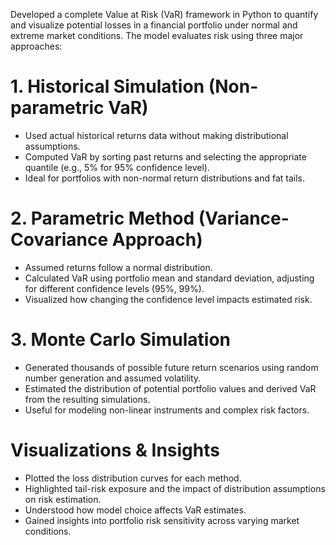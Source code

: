 Developed a complete Value at Risk (VaR) framework in Python to quantify and visualize potential losses in a financial portfolio under normal and extreme market conditions. The model evaluates risk using three major approaches:

# 1. Historical Simulation (Non-parametric VaR)
- Used actual historical returns data without making distributional assumptions.
- Computed VaR by sorting past returns and selecting the appropriate quantile (e.g., 5% for 95% confidence level).
- Ideal for portfolios with non-normal return distributions and fat tails.

# 2. Parametric Method (Variance-Covariance Approach)
- Assumed returns follow a normal distribution.
- Calculated VaR using portfolio mean and standard deviation, adjusting for different confidence levels (95%, 99%).
- Visualized how changing the confidence level impacts estimated risk.

 # 3. Monte Carlo Simulation
- Generated thousands of possible future return scenarios using random number generation and assumed volatility.
- Estimated the distribution of potential portfolio values and derived VaR from the resulting simulations.
- Useful for modeling non-linear instruments and complex risk factors.

# Visualizations & Insights
- Plotted the loss distribution curves for each method.
- Highlighted tail-risk exposure and the impact of distribution assumptions on risk estimation.
- Understood how model choice affects VaR estimates.
- Gained insights into portfolio risk sensitivity across varying market conditions.
